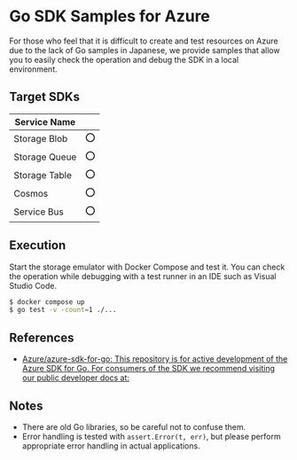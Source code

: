 # Go SDK Samples for Azure

For those who feel that it is difficult to create and test resources on Azure due to the lack of Go samples in Japanese, we provide samples that allow you to easily check the operation and debug the SDK in a local environment.

## Target SDKs

| Service Name  |     |
| ------------- | --- |
| Storage Blob  | :o: |
| Storage Queue | :o: |
| Storage Table | :o: |
| Cosmos        | :o: |
| Service Bus   | :o: |


## Execution
Start the storage emulator with Docker Compose and test it.
You can check the operation while debugging with a test runner in an IDE such as Visual Studio Code.

```bash
$ docker compose up
$ go test -v -count=1 ./...
```

## References

- [Azure/azure-sdk-for-go: This repository is for active development of the Azure SDK for Go. For consumers of the SDK we recommend visiting our public developer docs at:](https://github.com/Azure/azure-sdk-for-go)


## Notes

- There are old Go libraries, so be careful not to confuse them.
- Error handling is tested with `assert.Error(t, err)`, but please perform appropriate error handling in actual applications.
